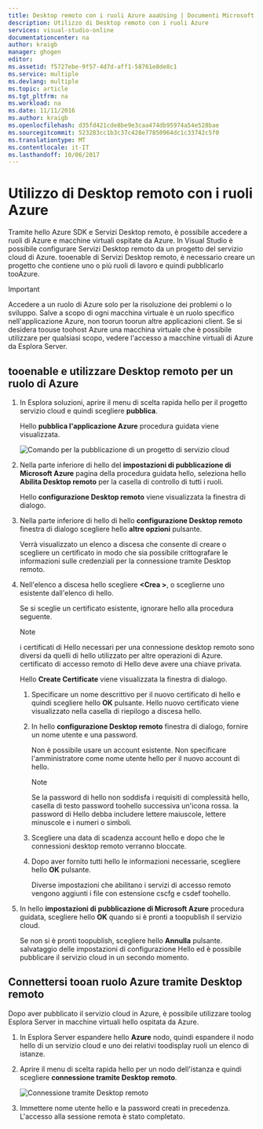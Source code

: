 ```yaml
---
title: Desktop remoto con i ruoli Azure aaaUsing | Documenti Microsoft
description: Utilizzo di Desktop remoto con i ruoli Azure
services: visual-studio-online
documentationcenter: na
author: kraigb
manager: ghogen
editor: 
ms.assetid: f5727ebe-9f57-4d7d-aff1-58761e8de8c1
ms.service: multiple
ms.devlang: multiple
ms.topic: article
ms.tgt_pltfrm: na
ms.workload: na
ms.date: 11/11/2016
ms.author: kraigb
ms.openlocfilehash: d35fd421cde8be9e3caa474db95974a54e528bae
ms.sourcegitcommit: 523283cc1b3c37c428e77850964dc1c33742c5f0
ms.translationtype: MT
ms.contentlocale: it-IT
ms.lasthandoff: 10/06/2017
---
```

# <a name="using-remote-desktop-with-azure-roles"></a>Utilizzo di Desktop remoto con i ruoli Azure
Tramite hello Azure SDK e Servizi Desktop remoto, è possibile accedere a ruoli di Azure e macchine virtuali ospitate da Azure. In Visual Studio è possibile configurare Servizi Desktop remoto da un progetto del servizio cloud di Azure. tooenable di Servizi Desktop remoto, è necessario creare un progetto che contiene uno o più ruoli di lavoro e quindi pubblicarlo tooAzure.

> [!IMPORTANT]
> Accedere a un ruolo di Azure solo per la risoluzione dei problemi o lo sviluppo. Salve a scopo di ogni macchina virtuale è un ruolo specifico nell'applicazione Azure, non toorun toorun altre applicazioni client. Se si desidera toouse toohost Azure una macchina virtuale che è possibile utilizzare per qualsiasi scopo, vedere l'accesso a macchine virtuali di Azure da Esplora Server.
> 
> 

## <a name="tooenable-and-use-remote-desktop-for-an-azure-role"></a>tooenable e utilizzare Desktop remoto per un ruolo di Azure
1. In Esplora soluzioni, aprire il menu di scelta rapida hello per il progetto servizio cloud e quindi scegliere **pubblica**.
   
    Hello **pubblica l'applicazione Azure** procedura guidata viene visualizzata.
   
    ![Comando per la pubblicazione di un progetto di servizio cloud](./media/vs-azure-tools-remote-desktop-roles/IC799161.png)
2. Nella parte inferiore di hello del **impostazioni di pubblicazione di Microsoft Azure** pagina della procedura guidata hello, seleziona hello **Abilita Desktop remoto** per la casella di controllo di tutti i ruoli. 
   
    Hello **configurazione Desktop remoto** viene visualizzata la finestra di dialogo.
3. Nella parte inferiore di hello di hello **configurazione Desktop remoto** finestra di dialogo scegliere hello **altre opzioni** pulsante. 
   
    Verrà visualizzato un elenco a discesa che consente di creare o scegliere un certificato in modo che sia possibile crittografare le informazioni sulle credenziali per la connessione tramite Desktop remoto.
4. Nell'elenco a discesa hello scegliere  **&lt;Crea >**, o sceglierne uno esistente dall'elenco di hello. 
   
    Se si sceglie un certificato esistente, ignorare hello alla procedura seguente.
   
   > [!NOTE]
   > i certificati di Hello necessari per una connessione desktop remoto sono diversi da quelli di hello utilizzato per altre operazioni di Azure. certificato di accesso remoto di Hello deve avere una chiave privata.
   > 
   > 
   
    Hello **Create Certificate** viene visualizzata la finestra di dialogo.
   
   1. Specificare un nome descrittivo per il nuovo certificato di hello e quindi scegliere hello **OK** pulsante. Hello nuovo certificato viene visualizzato nella casella di riepilogo a discesa hello.
   2. In hello **configurazione Desktop remoto** finestra di dialogo, fornire un nome utente e una password.
      
       Non è possibile usare un account esistente. Non specificare l'amministratore come nome utente hello per il nuovo account di hello.
      
      > [!NOTE]
      > Se la password di hello non soddisfa i requisiti di complessità hello, casella di testo password toohello successiva un'icona rossa. la password di Hello debba includere lettere maiuscole, lettere minuscole e i numeri o simboli.
      > 
      > 
   3. Scegliere una data di scadenza account hello e dopo che le connessioni desktop remoto verranno bloccate.
   4. Dopo aver fornito tutti hello le informazioni necessarie, scegliere hello **OK** pulsante.
      
       Diverse impostazioni che abilitano i servizi di accesso remoto vengono aggiunti i file con estensione cscfg e csdef toohello.
5. In hello **impostazioni di pubblicazione di Microsoft Azure** procedura guidata, scegliere hello **OK** quando si è pronti a toopublish il servizio cloud.
   
    Se non si è pronti toopublish, scegliere hello **Annulla** pulsante. salvataggio delle impostazioni di configurazione Hello ed è possibile pubblicare il servizio cloud in un secondo momento.

## <a name="connect-tooan-azure-role-by-using-remote-desktop"></a>Connettersi tooan ruolo Azure tramite Desktop remoto
Dopo aver pubblicato il servizio cloud in Azure, è possibile utilizzare toolog Esplora Server in macchine virtuali hello ospitata da Azure. 

1. In Esplora Server espandere hello **Azure** nodo, quindi espandere il nodo hello di un servizio cloud e uno dei relativi toodisplay ruoli un elenco di istanze.
2. Aprire il menu di scelta rapida hello per un nodo dell'istanza e quindi scegliere **connessione tramite Desktop remoto**.
   
    ![Connessione tramite Desktop remoto](./media/vs-azure-tools-remote-desktop-roles/IC799162.png)
3. Immettere nome utente hello e la password creati in precedenza. L'accesso alla sessione remota è stato completato.

